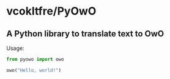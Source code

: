 # vcokltfre/PyOwO

## A Python library to translate text to OwO

Usage:

```py
from pyowo import owo

owo("Hello, world!")
```
